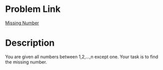 # Problem Link 

[Missing Number](https://cses.fi/problemset/task/1083) 

# Description 

You are given all numbers between 1,2,…,n except one. Your task is to find the missing number.
